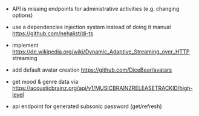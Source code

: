 * API is missing endpoints for administrative activities (e.g. changing options)

* use a dependencies injection system instead of doing it manual https://github.com/nehalist/di-ts

* implement https://de.wikipedia.org/wiki/Dynamic_Adaptive_Streaming_over_HTTP streaming

* add default avatar creation https://github.com/DiceBear/avatars

* get mood & genre data via https://acousticbrainz.org/api/v1/MUSICBRAINZRELEASETRACKID/high-level

* api endpoint for generated subsonic password (get/refresh)
